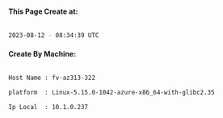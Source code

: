 
   
#### This Page Create at:

```bash

2023-08-12 - 08:34:39 UTC

```

#### Create By Machine:

```bash

Host Name : fv-az313-322

platform  : Linux-5.15.0-1042-azure-x86_64-with-glibc2.35

Ip Local  : 10.1.0.237

```

